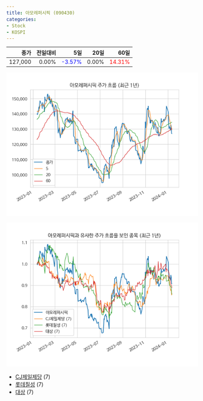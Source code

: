 ```yaml
---
title: 아모레퍼시픽 (090430)
categories:
- Stock
- KOSPI
---
```


|종가|전일대비|5일|20일|60일|
|---:|-------:|--:|---:|---:|
|127,000|0.00%|<span style="color: blue">-3.57%</span>|0.00%|<span style="color: red">14.31%</span>|


<!-- more -->

![090430](/assets/images/stock/090430.png)

![090430](/assets/images/stock/090430_sim.png)

- [CJ제일제당](/097950/) (7)
- [롯데칠성](/005300/) (7)
- [대상](//001680/) (7)